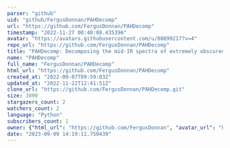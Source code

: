 ```yaml
---
parser: "github"
uid: "github/FergusDonnan/PAHDecomp"
url: "https://github.com/FergusDonnan/PAHDecomp"
timestamp: "2022-11-27 00:40:08.435396"
avatar: "https://avatars.githubusercontent.com/u/80899217?v=4"
repo_url: "https://github.com/FergusDonnan/PAHDecomp"
title: "PAHDecomp: Decomposing the mid-IR spectra of extremely obscured galaxies."
name: "PAHDecomp"
full_name: "FergusDonnan/PAHDecomp"
html_url: "https://github.com/FergusDonnan/PAHDecomp"
created_at: "2022-09-07T09:59:03Z"
updated_at: "2022-11-22T12:41:51Z"
clone_url: "https://github.com/FergusDonnan/PAHDecomp.git"
size: 3890
stargazers_count: 2
watchers_count: 2
language: "Python"
subscribers_count: 1
owner: {"html_url": "https://github.com/FergusDonnan", "avatar_url": "https://avatars.githubusercontent.com/u/80899217?v=4", "login": "FergusDonnan", "type": "User"}
date: "2023-09-09 14:19:11.750439"
---
```

